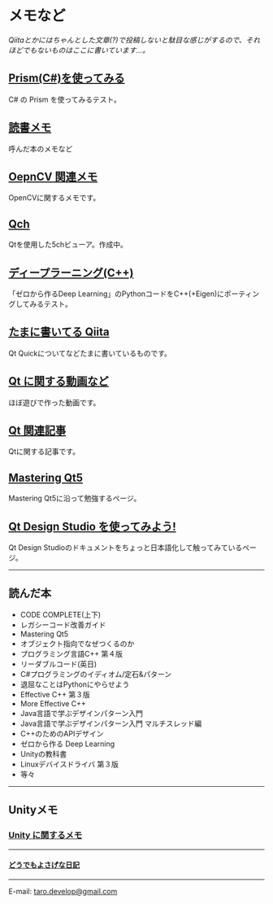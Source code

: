 # メモなど

*Qiitaとかにはちゃんとした文章(?)で投稿しないと駄目な感じがするので、それほどでもないものはここに書いています…。*

## **[Prism(C#)を使ってみる](CSharp/Prism/index.md)**

C# の Prism を使ってみるテスト。

## **[読書メモ](ReadingNotes/index.md)**

呼んだ本のメモなど

## **[OepnCV 関連メモ](OpenCV/index.md)**

OpenCVに関するメモです。

## [Qch](https://github.com/Taro3/Qch)

Qtを使用した5chビューア。作成中。

## **[ディープラーニング(C++)](https://github.com/Taro3/DeepLearning_Cpp)**

「ゼロから作るDeep Learning」のPythonコードをC++(+Eigen)にポーティングしてみるテスト。

## **[たまに書いてる Qiita](https://qiita.com/Taro3)**

Qt Quickについてなどたまに書いているものです。

## **[Qt に関する動画など](https://www.youtube.com/channel/UCFxAZQrRT32KeJ9U5UtyhHQ?view_as=subscriber)**

ほぼ遊びで作った動画です。

## **[Qt 関連記事](Qt/Qt.md)**

Qtに関する記事です。

## **[Mastering Qt5](Qt/MasteringQt5/index.md)**

Mastering Qt5に沿って勉強するページ。

## **[Qt Design Studio を使ってみよう!](Qt/Qt_Design_Studio/index.md)**

Qt Design Studioのドキュメントをちょっと日本語化して触ってみているページ。

***

## 読んだ本

* CODE COMPLETE(上下)
* レガシーコード改善ガイド
* Mastering Qt5
* オブジェクト指向でなぜつくるのか
* プログラミング言語C++ 第４版
* リーダブルコード(英日)
* C#プログラミングのイディオム/定石&パターン
* 退屈なことはPythonにやらせよう
* Effective C++ 第３版
* More Effective C++
* Java言語で学ぶデザインパターン入門
* Java言語で学ぶデザインパターン入門 マルチスレッド編
* C++のためのAPIデザイン
* ゼロから作る Deep Learning
* Unityの教科書
* Linuxデバイスドライバ 第３版
* 等々

***

## Unityメモ

### **[Unity に関するメモ](Unity/index.md)**

***

#### **[どうでもよさげな日記](Diary/index.md)**

***

E-mail: [taro.develop@gmail.com](mailto:taro.develop@gmail.com)
